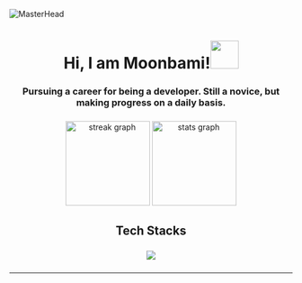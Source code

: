 ![MasterHead](https://github.com/MoonbamiOfficial/MoonbamiOfficial/assets/141120384/3c71ccdf-1c13-4286-a1f3-c30f4907c180)
<h1 align="center">Hi, I am Moonbami!<img src="https://media.tenor.com/SNL9_xhZl9oAAAAi/waving-hand-joypixels.gif" width="50" height="50" /></h1>

###

<h3 align="center">Pursuing a career for being a developer. Still a novice, but making progress on a daily basis.</h3>

###

<div align="center">
  <img src="https://streak-stats.demolab.com?user=MoonbamiOfficial&locale=en&mode=daily&theme=react&hide_border=true&border_radius=0&date_format=M%20j%5B,%20Y%5D" height="150" alt="streak graph"  />
  <img src="https://github-readme-stats.vercel.app/api?username=MoonbamiOfficial&hide_title=false&hide_rank=false&show_icons=true&include_all_commits=true&count_private=true&disable_animations=false&theme=react&locale=en&hide_border=true" height="150" alt="stats graph"  />
<!--   <img src="https://github-readme-stats.vercel.app/api/top-langs?username=MoonbamiOfficial&locale=en&hide_title=false&layout=compact&card_width=320&langs_count=8&theme=react&hide_border=true" height="150" alt="languages graph"  /> -->
</div>

###

<h2 align="center">Tech Stacks</h2>

###

<p align="center">
  <a href="https://go-skill-icons.vercel.app/">
    <!-- By favorites -->
<!--     <img src="https://go-skill-icons.vercel.app/api/icons?i=ts,js,py,react,nextjs,vite,godot,tailwind,sass,css,html,express,nodejs,mongodb,firebase,pnpm,vscode,ps,figma&perline=7" /> -->
    <!-- By alphabetical -->
    <img src="https://go-skill-icons.vercel.app/api/icons?i=css,express,figma,firebase,godot,html,js,mongodb,nextjs,nodejs,ps,pnpm,py,react,sass,tailwind,ts,vite,vscode&perline=7" />
  </a>
</p>

<div align="center">
<!--   <img src="https://cdn.jsdelivr.net/gh/devicons/devicon/icons/python/python-original.svg" height="40" alt="python logo"  />
  <img width="2" />
  <img src="https://cdn.jsdelivr.net/gh/devicons/devicon@latest/icons/renpy/renpy-original.svg" height="40" alt="renpy logo"  />
  <img width="2" />
  <img src="https://cdn.jsdelivr.net/gh/devicons/devicon/icons/javascript/javascript-original.svg" height="40" alt="javascript logo"  />
  <img width="2" />
  <img src="https://cdn.jsdelivr.net/gh/devicons/devicon/icons/typescript/typescript-original.svg" height="40" alt="typescript logo"  />
  <img width="2" />
  <img src="https://cdn.jsdelivr.net/gh/devicons/devicon/icons/react/react-original.svg" height="40" alt="react logo"  />
  <img width="2" />
  <img src="https://skillicons.dev/icons?i=nextjs" height="40" alt="nextjs logo"  />
  <img width="2" />
  <img src="https://cdn.jsdelivr.net/gh/devicons/devicon/icons/nodejs/nodejs-original.svg" height="40" alt="nodejs logo"  />
  <img width="2" /> -->
<!--   <br /> -->
<!--   <img src="https://skillicons.dev/icons?i=express" height="40" alt="express logo"  />
  <img width="2" />
  <img src="https://cdn.simpleicons.org/tailwindcss/06B6D4" height="40" alt="tailwindcss logo"  />
  <img width="2" />
  <img src="https://cdn.jsdelivr.net/gh/devicons/devicon/icons/sass/sass-original.svg" height="40" alt="sass logo"  />
  <img width="2" />
  <img src="https://cdn.jsdelivr.net/gh/devicons/devicon/icons/css3/css3-original.svg" height="40" alt="css3 logo"  />
  <img width="2" />
  <img src="https://cdn.jsdelivr.net/gh/devicons/devicon/icons/html5/html5-original.svg" height="40" alt="html5 logo"  />
  <img width="2" />
  <img src="https://cdn.jsdelivr.net/gh/devicons/devicon/icons/figma/figma-original.svg" height="40" alt="figma logo"  />
  <img width="2" />
  <img src="https://cdn.jsdelivr.net/gh/devicons/devicon/icons/photoshop/photoshop-plain.svg" height="40" alt="photoshop logo"  />
  <img width="2" /> -->
<!--   <br /> -->
<!--   <img src="https://cdn.jsdelivr.net/gh/devicons/devicon/icons/git/git-original.svg" height="40" alt="git logo"  />
  <img width="2" />
  <img src="https://cdn.jsdelivr.net/gh/devicons/devicon/icons/mongodb/mongodb-original.svg" height="40" alt="mongodb logo"  />
  <img width="2" />
  <img src="https://cdn.jsdelivr.net/gh/devicons/devicon/icons/firebase/firebase-plain.svg" height="40" alt="firebase logo"  />
</div> -->

###

<!-- <h3 align="center">Let's build from here!</h3> -->

###

<!-- <div align="center">
  <img height="300" src="https://media1.tenor.com/m/CWpHjMQ83zoAAAAd/mesmerizer-mesmerizer-32ki.gif"  /> 
</div> -->

###
---
